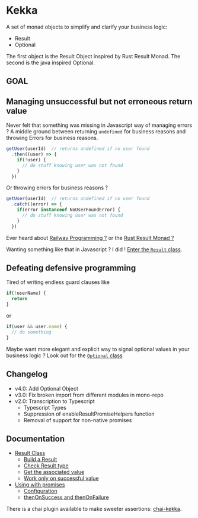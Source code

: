 # Kekka

A set of monad objects to simplify and clarify your business logic: 
- Result
- Optional

The first object is the Result Object inspired by Rust Result Monad. The second is the java inspired Optional.

## GOAL

## Managing unsuccessful but not erroneous return value

Never felt that something was missing in Javascript way of managing errors ?
A middle ground between returning `undefined` for business reasons and throwing Errors for business reasons.
 
```js
getUser(userId)  // returns undefined if no user found
  .then((user) => {
    if(!user) {
      // do stuff knowing user was not found
    } 
  })
```
Or throwing errors for business reasons ?
```js
getUser(userId)  // returns undefined if no user found
  .catch((error) => {
    if(error instanceof NoUserFoundError) {
      // do stuff knowing user was not found
    } 
  }) 
```
Ever heard about [Railway Programming ?](https://fsharpforfunandprofit.com/rop/) or the [Rust Result Monad ?](https://doc.rust-lang.org/std/result/enum.Result.html)

Wanting something like that in Javascript ? I did ! [Enter the `Result` class](docs/result.md).

## Defeating defensive programming

Tired of writing endless guard clauses like 
```js
if(!userName) {
  return
}
```
or 
```js
if(user && user.name) {
  // do something
}
```

Maybe want more elegant and explicit way to signal optional values in your business logic ? 
Look out for the [`Optional` class](docs/optional.md)

## Changelog

- v4.0: Add Optional Object
- v3.0: Fix broken import from different modules in mono-repo
- v2.0: Transcription to Typescript
  - Typescript Types
  - Suppression of enableResultPromiseHelpers function
  - Removal of support for non-native promises

## Documentation

- [Result Class](docs/result.md#result-class)
    - [Build a Result](docs/result.md#build-a-result)
    - [Check Result type](docs/result.md#check-result-type)
    - [Get the associated value](docs/result.md#get-the-associated-value)
    - [Work only on successful value](docs/result.md#work-only-on-successful-value)
- [Using with promises](docs/result.md#using-with-promises)
    - [Configuration](docs/result.md#configuration)
    - [thenOnSuccess and thenOnFailure](docs/result.md#thenonsuccess-and-thenonfailure)

There is a chai plugin available to make sweeter assertions: [chai-kekka](https://github.com/apemb/chai-kekka).

